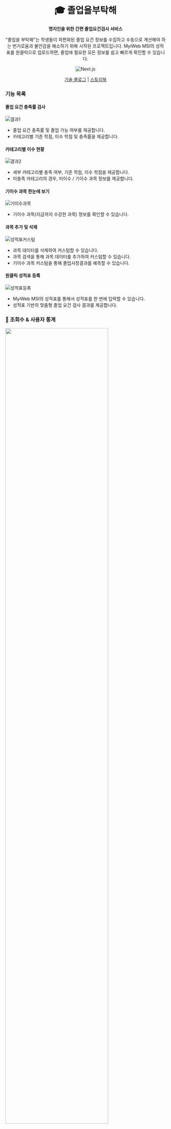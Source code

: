 <div align="center" >

# 🎓 졸업을부탁해

**명지인을 위한 간편 졸업요건검사 서비스**

"졸업을 부탁해"는 학생들이 파편화된 졸업 요건 정보를 수집하고 수동으로 계산해야 하는 번거로움과 불안감을 해소하기 위해 시작된 프로젝트입니다. MyiWeb MSI의 성적표를 원클릭으로 업로드하면, 졸업에 필요한 모든 정보를 쉽고 빠르게 확인할 수 있습니다.

![Next.js](https://img.shields.io/badge/Next.js-v14-000000?style=flat-square&logo=Next.js&logoColor=white)

[기술 블로그](https://soft-anorak-0ca.notion.site/c2a0eca0f26547f99bb033f4d741754b?pvs=4) | [스토리북](https://65ccb85d5afe55a024495bc0-zwdkrllhrv.chromatic.com/?path=/docs/ui-view-atom-button--docs)

</div>

### 기능 목록

#### 졸업 요건 충족률 검사

![결과1](https://github.com/user-attachments/assets/474cdcd8-9d52-49ea-8476-41411884f697)

- 졸업 요건 충족률 및 졸업 가능 여부를 제공합니다.
- 카테고리별 기준 학점, 이수 학점 및 충족률을 제공합니다.

#### 카테고리별 이수 현황

![결과2](https://github.com/user-attachments/assets/f85d123a-2d90-45e3-b97e-92d5a5324c25)

- 세부 카테고리별 충족 여부, 기준 학점, 이수 학점을 제공합니다.
- 미충족 카테고리의 경우, 미이수 / 기이수 과목 정보를 제공합니다.

#### 기이수 과목 한눈에 보기

![기이수과목](https://github.com/user-attachments/assets/53468cdf-1dac-49fa-905b-f4a8495dc76c)

- 기이수 과목(지금까지 수강한 과목) 정보를 확인할 수 있습니다.

#### 과목 추가 및 삭제

![성적표커스텀](https://github.com/user-attachments/assets/25d226ca-5ef6-4e83-83c4-2b494d0ff6ef)

- 과목 데이터를 삭제하여 커스텀할 수 있습니다.
- 과목 검색을 통해 과목 데이터를 추가하여 커스텀할 수 있습니다.
- 기이수 과목 커스텀을 통해 졸업사정결과를 예측할 수 있습니다.

#### 원클릭 성적표 등록

![성적표등록](https://github.com/user-attachments/assets/c698b159-318b-4a1a-957b-9c0d5a29dda8)

- MyiWeb MSI의 성적표를 통해서 성적표를 한 번에 입력할 수 있습니다.
- 성적표 기반의 맞춤형 졸업 요건 검사 결과를 제공합니다.


### 🎃 조회수 & 사용자 통계

<img width="80%" height="80%" src="https://github.com/Myongji-Graduate/MyongjiGraduate-BE/assets/64758861/86857528-df46-4055-b7f8-bf5cdf0865a4">

### 🎃 사용자 후기

<img width="30%" height="30%" src="https://github.com/user-attachments/assets/1eeff796-8923-4509-80c3-364ee1c9c4e5">

### 🥇 교내 SW 경진대회 대상

[명지투데이 - '제1회 ICT융합대학 SW프로그램 개발 경진대회 시상식' 열려](https://www.mju.ac.kr/mjukr/302/subview.do?enc=Zm5jdDF8QEB8JTJGYmJzJTJGbWp1a3IlMkYxNjYlMkYxOTQzMDclMkZhcnRjbFZpZXcuZG8lM0Y%3D)

## 🤟 졸부팀 소개

### Front-End

<table>
<tr>
<td>
<a href="https://github.com/seonghunYang">
<img src="https://avatars.githubusercontent.com/u/52571252?v=4" width="100px" />
</a>
</td>
<td>
<a href="https://github.com/yougyung">
<img src="https://avatars.githubusercontent.com/u/75975946?v=4" width="100px" />
</a>
</td>
<td>
<a href="https://github.com/gahyuun">
<img src="https://avatars.githubusercontent.com/u/81469686?v=4" width="100px" />
</a>
</td>
</tr>
<tr>
<td><b>양성훈</b></td>
<td><b>모유경</b></td>
<td><b>박가현</b></td>
</tr>
<tr>
<td><b>FE Developer</b></td>
<td><b>FE Developer</b></td>
<td><b>FE Developer</b></td>
</tr>
</table>

### Back-End

<table>
<tr>
<td>
<a href="https://github.com/dojinyou">
<img src="https://avatars.githubusercontent.com/u/61923768?v=4" width="100px" />
</a>
</td>
<td>
<a href="https://github.com/stophwan">
<img src="https://avatars.githubusercontent.com/u/64758861?v=4" width="100px" />
</a>
</td>
<td>
<a href="https://github.com/5uhwann">
<img src="https://avatars.githubusercontent.com/u/106325839?v=4" width="100px" />
</a>
</td>
<td>
<a href="https://github.com/5uhwann">
<img src="https://avatars.githubusercontent.com/u/96857599?v=4" width="100px" />
</a>
</td>
</tr>
<tr>
<td><b>유도진</b></td>
<td><b>정지환</b></td>
<td><b>박수환</b></td>
<td><b>나경호</b></td>
</tr>
<tr>
<td><b>BE Developer</b></td>
